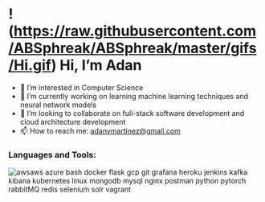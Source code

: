 # !(https://raw.githubusercontent.com/ABSphreak/ABSphreak/master/gifs/Hi.gif) Hi, I’m Adan
- 👀 I’m interested in Computer Science
- 🌱 I’m currently working on learning machine learning techniques and neural network models
- 💞️ I’m looking to collaborate on full-stack software development and cloud architecture development
- 📫 How to reach me: adanvmartinez@gmail.com

### Languages and Tools:
![aws](http://github.com/adanvmartinez/aws.jpg)aws azure bash docker flask gcp git grafana heroku jenkins kafka kibana kubernetes linux mongodb mysql nginx postman python pytorch rabbitMQ redis selenium solr vagrant
<!---
adanvmartinez/adanvmartinez is a ✨ special ✨ repository because its `README.md` (this file) appears on your GitHub profile.
You can click the Preview link to take a look at your changes.
--->
